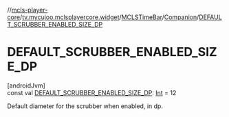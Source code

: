 //[mcls-player-core](../../../../index.md)/[tv.mycujoo.mclsplayercore.widget](../../index.md)/[MCLSTimeBar](../index.md)/[Companion](index.md)/[DEFAULT_SCRUBBER_ENABLED_SIZE_DP](-d-e-f-a-u-l-t_-s-c-r-u-b-b-e-r_-e-n-a-b-l-e-d_-s-i-z-e_-d-p.md)

# DEFAULT_SCRUBBER_ENABLED_SIZE_DP

[androidJvm]\
const val [DEFAULT_SCRUBBER_ENABLED_SIZE_DP](-d-e-f-a-u-l-t_-s-c-r-u-b-b-e-r_-e-n-a-b-l-e-d_-s-i-z-e_-d-p.md): [Int](https://kotlinlang.org/api/latest/jvm/stdlib/kotlin/-int/index.html) = 12

Default diameter for the scrubber when enabled, in dp.
